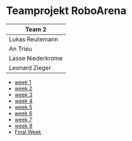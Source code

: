 # Teamprojekt RoboArena

| Team 2 |
| ----------------- |
| Lukas Reutemann   | 
| An Trieu          | 
| Lasse Niederkrome |
| Leonard Zieger    |

* [week 1](week1/index.md)
* [week 2](week2/index.md)
* [week 3](week3/index.md)
* [week 4](week4/index.md)
* [week 5](week5/index.md)
* [week 6](week6/index.md)
* [week 7](week7/index.md)
* [week 9](week9/index.md)
* [Final Week](finalWeek/index.md)
